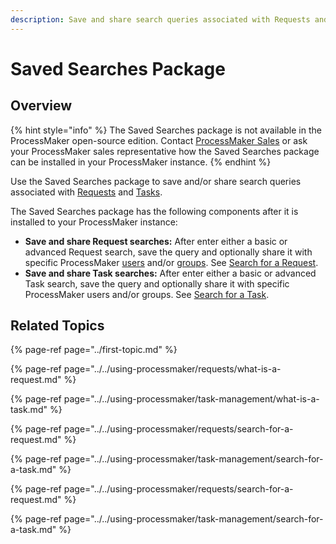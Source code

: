 ```yaml
---
description: Save and share search queries associated with Requests and Tasks.
---
```


# Saved Searches Package

## Overview

{% hint style="info" %}
The Saved Searches package is not available in the ProcessMaker open-source edition. Contact [ProcessMaker Sales](mailto:sales@processmaker.com) or ask your ProcessMaker sales representative how the Saved Searches package can be installed in your ProcessMaker instance.
{% endhint %}

Use the Saved Searches package to save and/or share search queries associated with [Requests](../../using-processmaker/requests/what-is-a-request.md) and [Tasks](../../using-processmaker/task-management/what-is-a-task.md).

The Saved Searches package has the following components after it is installed to your ProcessMaker instance:

* **Save and share Request searches:** After enter either a basic or advanced Request search, save the query and optionally share it with specific ProcessMaker [users](../../processmaker-administration/add-users/what-is-a-user.md) and/or [groups](../../processmaker-administration/assign-groups-to-users/what-is-a-group.md). See [Search for a Request](../../using-processmaker/requests/search-for-a-request.md#save-and-share-a-request-search).
* **Save and share Task searches:** After enter either a basic or advanced Task search, save the query and optionally share it with specific ProcessMaker users and/or groups. See [Search for a Task](../../using-processmaker/task-management/search-for-a-task.md#save-and-share-a-task-search).

## Related Topics

{% page-ref page="../first-topic.md" %}

{% page-ref page="../../using-processmaker/requests/what-is-a-request.md" %}

{% page-ref page="../../using-processmaker/task-management/what-is-a-task.md" %}

{% page-ref page="../../using-processmaker/requests/search-for-a-request.md" %}

{% page-ref page="../../using-processmaker/task-management/search-for-a-task.md" %}

{% page-ref page="../../using-processmaker/requests/search-for-a-request.md" %}

{% page-ref page="../../using-processmaker/task-management/search-for-a-task.md" %}


